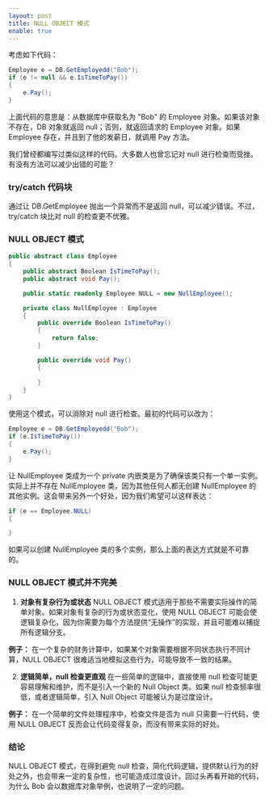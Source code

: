 ```yaml
---
layout: post
title: NULL OBJECT 模式
enable: true
---
```


考虑如下代码：

```C#
Employee e = DB.GetEmployedd("Bob");
if (e != null && e.IsTimeToPay())
{
    e.Pay();
}
```

上面代码的意思是：从数据库中获取名为 "Bob" 的 Employee 对象。如果该对象不存在，DB 对象就返回 null；否则，就返回请求的 Employee 对象。如果 Employee 存在，并且到了他的发薪日，就调用 Pay 方法。

我们曾经都编写过类似这样的代码。大多数人也曾忘记对 null 进行检查而受挫。有没有方法可以减少出错的可能？

### try/catch 代码块

通过让 DB.GetEmployee 抛出一个异常而不是返回 null，可以减少错误。不过，try/catch 块比对 null 的检查更不优雅。

### NULL OBJECT 模式

```C#
public abstract class Employee
{
    public abstract Boolean IsTimeToPay();
    public abstract void Pay();

    public static readonly Employee NULL = new NullEmployee();

    private class NullEmployee : Employee
    {
        public override Boolean IsTimeToPay()
        {
            return false;
        }

        public override void Pay()
        {

        }
    }
}
```

使用这个模式，可以消除对 null 进行检查。最初的代码可以改为：

```C#
Employee e = DB.GetEmployedd("Bob");
if (e.IsTimeToPay())
{
    e.Pay();
}
```

让 NullEmployee 类成为一个 private 内嵌类是为了确保该类只有一个单一实例。实际上并不存在 NullEmployee 类，因为其他任何人都无创建 NullEmployee 的其他实例。这会带来另外一个好处，因为我们希望可以这样表达：

```C#
if (e == Employee.NULL)
{

}
```

如果可以创建 NullEmployee 类的多个实例，那么上面的表达方式就是不可靠的。

### NULL OBJECT 模式并不完美

1. **对象有复杂行为或状态** NULL OBJECT 模式适用于那些不需要实际操作的简单对象。如果对象有复杂的行为或状态变化，使用 NULL OBJECT 可能会使逻辑复杂化，因为你需要为每个方法提供“无操作”的实现，并且可能难以捕捉所有逻辑分支。

**例子：** 在一个复杂的财务计算中，如果某个对象需要根据不同状态执行不同计算，NULL OBJECT 很难适当地模拟这些行为，可能导致不一致的结果。

2. **逻辑简单，null 检查更直观** 在一些简单的逻辑中，直接使用 null 检查可能更容易理解和维护，而不是引入一个新的 Null Object 类。如果 null 检查频率很低，或者逻辑简单，引入 Null Object 可能被认为是过度设计。

**例子：** 在一个简单的文件处理程序中，检查文件是否为 null 只需要一行代码，使用 NULL OBJECT 反而会让代码变得复杂，而没有带来实际的好处。

### 结论

NULL OBJECT 模式，在得到避免 null 检查，简化代码逻辑，提供默认行为的好处之外，也会带来一定的复杂性，也可能造成过度设计。回过头再看开始的代码，为什么 Bob 会以数据库对象举例，也说明了一定的问题。